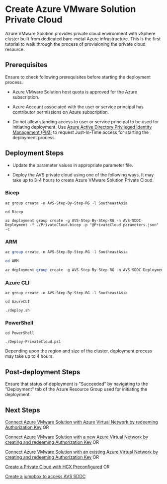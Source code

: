 # Create Azure VMware Solution Private Cloud

Azure VMware Solution provides private cloud environment with vSphere cluster built from dedicated bare-metal Azure infrastructure. This is the first tutorial to walk through the process of provisioning the private cloud resource.

## Prerequisites

Ensure to check following prerequisites before starting the deployment process.

* Azure VMware Solution host quota is approved for the Azure subscription.

* Azure Account associated with the user or service principal has contributor permissions on Azure subscription.

* Do not allow standing access to user or service principal to be used for initiating deployment. Use [Azure Active Directory Privileged Identity Management (PIM)](https://docs.microsoft.com/azure/active-directory/privileged-identity-management/pim-configure) to request Just-In-Time access for starting the deployment process.

## Deployment Steps

* Update the parameter values in appropriate parameter file.

* Deploy the AVS private cloud using one of the following ways. It may take up to 3-4 hours to create Azure VMware Solution Private Cloud.

### Bicep

```azurecli-interactive
az group create -n AVS-Step-By-Step-RG -l SoutheastAsia

cd Bicep

az deployment group create -g AVS-Step-By-Step-RG -n AVS-SDDC-Deployment -f ./PrivateCloud.bicep -p "@PrivateCloud.parameters.json" -c

```

### ARM

```powershell
az group create -n AVS-Step-By-Step-RG -l SoutheastAsia

cd ARM

az deployment group create -g AVS-Step-By-Step-RG -n AVS-SDDC-Deployment -c -f "PrivateCloud.deploy.json" -p "@PrivateCloud.parameters.json"
```

### Azure CLI

```azurecli-interactive
az group create -n AVS-Step-By-Step-RG -l SoutheastAsia

cd AzureCLI

./deploy.sh
```

### PowerShell

```azurepowershell-interactive
cd PowerShell

./Deploy-PrivateCloud.ps1

```

Depending upon the region and size of the cluster, deployment process may take up to 4 hours.

## Post-deployment Steps

Ensure that status of deployment is "Succeeded" by navigating to the "Deployment" tab of the Azure Resource Group used for initiating the deployment.

## Next Steps

[Connect Azure VMware Solution with Azure Virtual Network by redeeming Authorization Key](../../Networking/ExpressRoute-to-VNet/readme.md) OR

[Connect Azure VMware Solution with a new Azure Virtual Network by creating and redeeming Authorization Key](../../Networking/AVS-to-VNet-NewVNet/readme.md) OR

[Connect Azure VMware Solution with an existing Azure Virtual Network by creating and redeeming Authorization Key](../../Networking/AVS-to-VNet-ExistingVNet/readme.md) OR

[Create a Private Cloud with HCX Preconfigured](../AVS-PrivateCloud-WithHCX/readme.md) OR

[Create a jumpbox to access AVS SDDC](../../Addons/Jumpbox/README.md)
